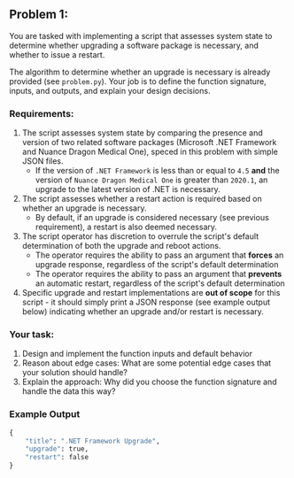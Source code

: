 ## Problem 1:

You are tasked with implementing a script that assesses system state to determine whether upgrading a software package is necessary, and whether to issue a restart.

The algorithm to determine whether an upgrade is necessary is already provided (see `problem.py`). Your job is to define the function signature, inputs, and outputs, and explain your design decisions.


### Requirements:

1. The script assesses system state by comparing the presence and version of two related software packages (Microsoft .NET Framework and Nuance Dragon Medical One), speced in this problem with simple JSON files.
    * If the version of `.NET Framework` is less than or equal to `4.5` **and** the version of `Nuance Dragon Medical One` is greater than `2020.1`, an upgrade to the latest version of .NET is necessary.
2. The script assesses whether a restart action is required based on whether an upgrade is necessary.
    * By default, if an upgrade is considered necessary (see previous requirement), a restart is also deemed necessary.
3. The script operator has discretion to overrule the script's default determination of both the upgrade and reboot actions.
    * The operator requires the ability to pass an argument that **forces** an upgrade response, regardless of the script's default determination
    * The operator requires the ability to pass an argument that **prevents** an automatic restart, regardless of the script's default determination
4. Specific upgrade and restart implementations are **out of scope** for this script - it should simply print a JSON response (see example output below) indicating whether an upgrade and/or restart is necessary.

### Your task:

1. Design and implement the function inputs and default behavior
2. Reason about edge cases: What are some potential edge cases that your solution should handle?
3. Explain the approach: Why did you choose the function signature and handle the data this way?

### Example Output
```python
{
    "title": ".NET Framework Upgrade",
    "upgrade": true,
    "restart": false
}
```
